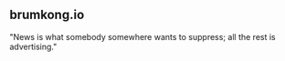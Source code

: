 brumkong.io
-----------

"News is what somebody somewhere wants to suppress; all the rest is advertising."
